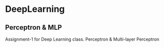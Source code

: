 # DeepLearning

## Perceptron & MLP

Assignment-1 for Deep Learning class. Perceptron & Multi-layer Perceptron
